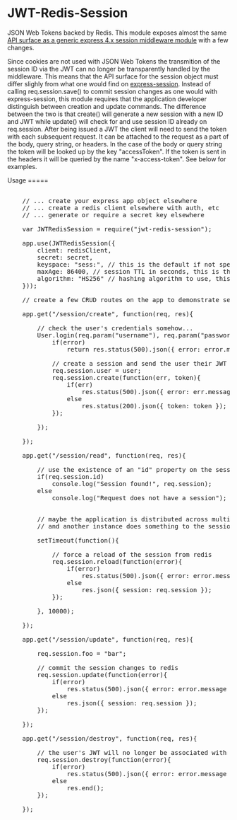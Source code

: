 JWT-Redis-Session
=================

<p>
JSON Web Tokens backed by Redis. This module exposes almost the same <a href="https://github.com/expressjs/session#reqsession">API surface as a generic express 4.x session middleware module</a> with a few changes.
</p> 
<p>
Since cookies are not used with JSON Web Tokens the transmition of the session ID via the JWT can no longer be transparently handled by the middleware. This means that the API surface for the session object must differ slighly from what one would find on <a href="https://github.com/expressjs/session">express-session</a>. Instead of calling req.session.save() to commit session changes as one would with express-session, this module requires that the application developer distinguish between creation and update commands. The difference between the two is that create() will generate a new session with a new ID and JWT while update() will check for and use session ID already on req.session. After being issued a JWT the client will need to send the token with each subsequent request. It can be attached to the request as a part of the body, query string, or headers. In the case of the body or query string the token will be looked up by the key "accessToken". If the token is sent in the headers it will be queried by the name "x-access-token". See below for examples.
</p>
Usage
=====

<pre>
	
	// ... create your express app object elsewhere
	// ... create a redis client elsewhere with auth, etc
	// ... generate or require a secret key elsewhere

	var JWTRedisSession = require("jwt-redis-session");

	app.use(JWTRedisSession({
		client: redisClient,
		secret: secret,
		keyspace: "sess:", // this is the default if not specified
		maxAge: 86400, // session TTL in seconds, this is the default
		algorithm: "HS256" // hashing algorithm to use, this is the default (SHA-256)
	}));

	// create a few CRUD routes on the app to demonstrate session usage
	
	app.get("/session/create", function(req, res){
	
		// check the user's credentials somehow...
		User.login(req.param("username"), req.param("password"), function(error, user){
			if(error)
				return res.status(500).json({ error: error.message || error });
			
			// create a session and send the user their JWT
			req.session.user = user;
			req.session.create(function(err, token){
				if(err)
					res.status(500).json({ error: err.message || err });	
				else
					res.status(200).json({ token: token });
			});	

		});

	});
	
	app.get("/session/read", function(req, res){

		// use the existence of an "id" property on the session to determine if a session exists
		if(req.session.id)
			console.log("Session found!", req.session);
		else
			console.log("Request does not have a session");
		

		// maybe the application is distributed across multiple server instances
		// and another instance does something to the session while this request is waiting...
		
		setTimeout(function(){

			// force a reload of the session from redis
			req.session.reload(function(error){
				if(error)
					res.status(500).json({ error: error.message || error });
				else
					res.json({ session: req.session });
			});

		}, 10000);

	});

	app.get("/session/update", function(req, res){
	
		req.session.foo = "bar";

		// commit the session changes to redis
		req.session.update(function(error){
			if(error)
				res.status(500).json({ error: error.message || error });
			else
				res.json({ session: req.session });
		});

	});

	app.get("/session/destroy", function(req, res){
	
		// the user's JWT will no longer be associated with their session
		req.session.destroy(function(error){
			if(error)
				res.status(500).json({ error: error.message || error });
			else
				res.end();
		});

	});

</pre>
